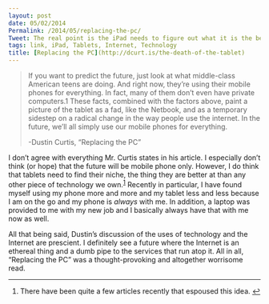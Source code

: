 ```yaml
---
layout: post
date: 05/02/2014
Permalink: /2014/05/replacing-the-pc/
Tweet: The real point is the iPad needs to figure out what it is the best at.
tags: link, iPad, Tablets, Internet, Technology
title: [Replacing the PC](http://dcurt.is/the-death-of-the-tablet)
---
```


<blockquote>
  <p>If you want to predict the future, just look at what middle-class American teens are doing. And right now, they’re using their mobile phones for everything. In fact, many of them don’t even have private computers.1 These facts, combined with the factors above, paint a picture of the tablet as a fad, like the Netbook, and as a temporary sidestep on a radical change in the way people use the internet. In the future, we’ll all simply use our mobile phones for everything.</p>
  
  <p>-Dustin Curtis, &#8220;Replacing the PC&#8221;</p>
</blockquote>

<p>I don&#8217;t agree with everything Mr. Curtis states in his article. I especially don&#8217;t think (or hope) that the future will be mobile phone only. However, I do think that tablets need to find their niche, the thing they are better at than any other piece of technology we own.<sup id="fnref:p84531830933-1"><a href="#fn:p84531830933-1" rel="footnote">1</a></sup> Recently in particular, I have found myself using my phone more and more and my tablet less and less because I am on the go and my phone is <em>always</em> with me. In addition, a laptop was provided to me with my new job and I basically always have that with me now as well.</p>

<p>All that being said, Dustin&#8217;s discussion of the uses of technology and the Internet are prescient. I definitely see a future where the Internet is an ethereal thing and a dumb pipe to the services that run atop it. All in all, &#8220;Replacing the PC&#8221; was a thought-provoking and altogether worrisome read.</p>

<div class="footnotes">
<hr>
<ol><li id="fn:p84531830933-1">
<p>There have been quite a few articles recently that espoused this idea. <a href="#fnref:p84531830933-1" rev="footnote">↩</a></p>
</li>

</ol></div>